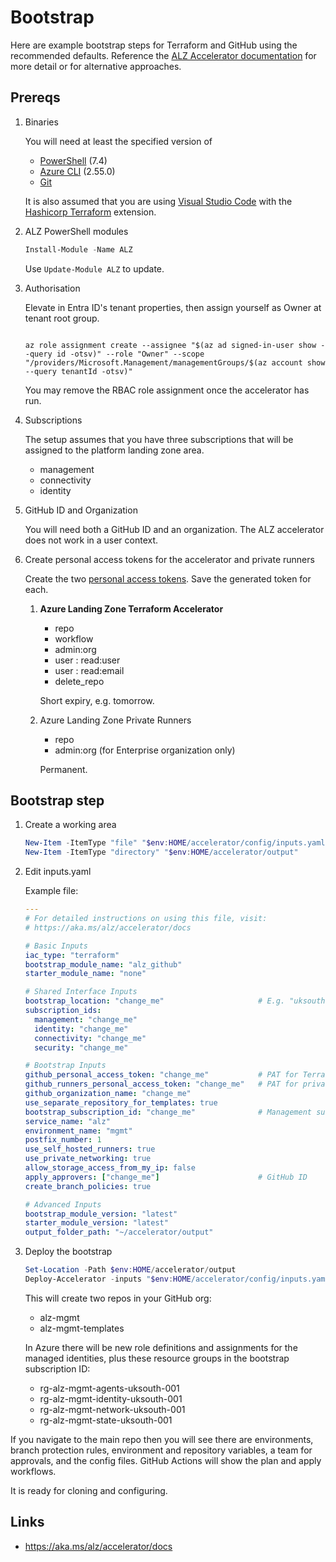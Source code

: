 # Bootstrap

Here are example bootstrap steps for Terraform and GitHub using the recommended defaults. Reference the [ALZ Accelerator documentation](https://aka.ms/alz/accelerator/docs) for more detail or for alternative approaches.


## Prereqs

1. Binaries

    You will need at least the specified version of

    - [PowerShell](https://learn.microsoft.com/powershell/scripting/install/installing-powershell) (7.4)
    - [Azure CLI](https://learn.microsoft.com/cli/azure/install-azure-cli) (2.55.0)
    - [Git](https://git-scm.com/downloads)

    It is also assumed that you are using [Visual Studio Code](https://aka.ms/vscode) with the [Hashicorp Terraform](https://marketplace.visualstudio.com/items?itemName=HashiCorp.terraform) extension.

1. ALZ PowerShell modules

   ```powershell
   Install-Module -Name ALZ
   ```

   Use `Update-Module ALZ` to update.

1. Authorisation

    Elevate in Entra ID's tenant properties, then assign yourself as Owner at tenant root group.

    ```shell

    az role assignment create --assignee "$(az ad signed-in-user show --query id -otsv)" --role "Owner" --scope "/providers/Microsoft.Management/managementGroups/$(az account show --query tenantId -otsv)"
    ```

    You may remove the RBAC role assignment once the accelerator has run.

1. Subscriptions

    The setup assumes that you have three subscriptions that will be assigned to the platform landing zone area.

    - management
    - connectivity
    - identity

1. GitHub ID and Organization

    You will need both a GitHub ID and an organization. The ALZ accelerator does not work in a user context.

1. Create personal access tokens for the accelerator and private runners

    Create the two [personal access tokens](https://github.com/settings/tokens). Save the generated token for each.

    1. __Azure Landing Zone Terraform Accelerator__

        - repo
        - workflow
        - admin:org
        - user : read:user
        - user : read:email
        - delete_repo

        Short expiry, e.g. tomorrow.

    1. Azure Landing Zone Private Runners

        - repo
        - admin:org (for Enterprise organization only)

        Permanent.

## Bootstrap step

1. Create a working area

    ```powershell
    New-Item -ItemType "file" "$env:HOME/accelerator/config/inputs.yaml" -Force
    New-Item -ItemType "directory" "$env:HOME/accelerator/output"
    ```

1. Edit inputs.yaml

    Example file:

    ```yaml
    ---
    # For detailed instructions on using this file, visit:
    # https://aka.ms/alz/accelerator/docs

    # Basic Inputs
    iac_type: "terraform"
    bootstrap_module_name: "alz_github"
    starter_module_name: "none"

    # Shared Interface Inputs
    bootstrap_location: "change_me"                     # E.g. "uksouth"
    subscription_ids:
      management: "change_me"
      identity: "change_me"
      connectivity: "change_me"
      security: "change_me"

    # Bootstrap Inputs
    github_personal_access_token: "change_me"           # PAT for Terraform accelerator
    github_runners_personal_access_token: "change_me"   # PAT for private runners
    github_organization_name: "change_me"
    use_separate_repository_for_templates: true
    bootstrap_subscription_id: "change_me"              # Management subscription ID
    service_name: "alz"
    environment_name: "mgmt"
    postfix_number: 1
    use_self_hosted_runners: true
    use_private_networking: true
    allow_storage_access_from_my_ip: false
    apply_approvers: ["change_me"]                      # GitHub ID
    create_branch_policies: true

    # Advanced Inputs
    bootstrap_module_version: "latest"
    starter_module_version: "latest"
    output_folder_path: "~/accelerator/output"
    ```

1. Deploy the bootstrap

    ```powershell
    Set-Location -Path $env:HOME/accelerator/output
    Deploy-Accelerator -inputs "$env:HOME/accelerator/config/inputs.yaml"
    ```

    This will create two repos in your GitHub org:

    - alz-mgmt
    - alz-mgmt-templates

    In Azure there will be new role definitions and assignments for the managed identities, plus these resource groups in the bootstrap subscription ID:

    - rg-alz-mgmt-agents-uksouth-001
    - rg-alz-mgmt-identity-uksouth-001
    - rg-alz-mgmt-network-uksouth-001
    - rg-alz-mgmt-state-uksouth-001

If you navigate to the main repo then you will see there are environments, branch protection rules, environment and repository variables, a team for approvals, and the config files. GitHub Actions will show the plan and apply workflows.

It is ready for cloning and configuring.


## Links

- <https://aka.ms/alz/accelerator/docs>
